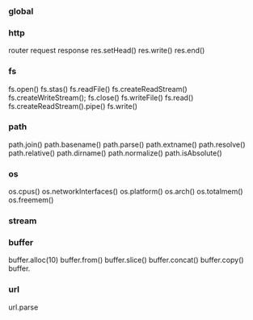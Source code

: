 ### global

### http


router 
request response
res.setHead()
res.write()
res.end()

### fs

fs.open()
fs.stas()
fs.readFile()
fs.createReadStream()
fs.createWriteStream();
fs.close()
fs.writeFile()
fs.read()
fs.createReadStream().pipe()
fs.write()

### path

path.join()
path.basename()
path.parse()
path.extname()
path.resolve()
path.relative()
path.dirname()
path.normalize()
path.isAbsolute()


### os

os.cpus()
os.networkInterfaces()
os.platform()
os.arch()
os.totalmem()
os.freemem()

### stream





### buffer


buffer.alloc(10)
buffer.from()
buffer.slice()
buffer.concat()
buffer.copy()
buffer.

### url
url.parse